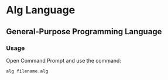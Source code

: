 # Alg Language
## General-Purpose Programming Language

### Usage
Open Command Prompt and use the command:
```
alg filename.alg
```
